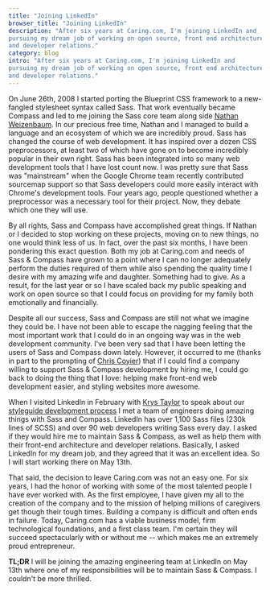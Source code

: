 ```yaml
---
title: "Joining LinkedIn"
browser_title: "Joining LinkedIn"
description: "After six years at Caring.com, I'm joining LinkedIn and
pursuing my dream job of working on open source, front end architecture,
and developer relations."
category: blog
intro: "After six years at Caring.com, I'm joining LinkedIn and
pursuing my dream job of working on open source, front end architecture,
and developer relations."
---
```


On June 26th, 2008 I started porting the Blueprint CSS framework to a
new-fangled stylesheet syntax called Sass. That work eventually became
Compass and led to me joining the Sass core team along side [Nathan
Weizenbaum][nex3]. In our precious free time, Nathan and I managed to
build a language and an ecosystem of which we are incredibly proud. Sass
has changed the course of web development. It has inspired over a dozen CSS
preprocessors, at least two of which have gone on to become incredibly
popular in their own right. Sass has been integrated into so many web
development tools that I have lost count now. I was pretty sure that
Sass was "mainstream" when the Google Chrome team recently contributed
sourcemap support so that Sass developers could more easily interact
with Chrome's development tools.  Four years ago, people questioned
whether a preprocessor was a necessary tool for  their project. Now,
they debate which one they will use.

By all rights, Sass and Compass have accomplished great things. If
Nathan or I decided to stop working on these projects, moving on to new
things, no one would think less of us. In fact, over the past six
months, I have been pondering this exact question. Both my job at
Caring.com and needs of Sass & Compass have grown to a point where I can
no longer adequately perform the duties required of them while also
spending the quality time I desire with my amazing wife and daughter.
Something had to give. As a result, for the last year or so I have
scaled back my public speaking and work on open source so that I could
focus on providing for my family both emotionally and financially.

Despite all our success, Sass and Compass are still not what we imagine
they could be. I have not been able to escape the nagging feeling that
the most important work that I could do in an ongoing way was in the web
development community. I've been very sad that I have been letting the
users of Sass and Compass down lately. However, it occurred to me
(thanks in part to the prompting of [Chris Coyier][coyier]) that if I
could find a company willing to support Sass & Compass development by
hiring me, I could go back to doing the thing that I love: helping make
front-end web development easier, and styling websites more awesome.

When I visited LinkedIn in February with [Krys Taylor][krys] to speak
about our [styleguide development process][linkedin_talk] I met a team
of engineers doing amazing things with Sass and Compass. LinkedIn has
over 1,100 Sass files (230k lines of SCSS) and over 90 web developers
writing Sass every day. I asked if they would hire me to maintain Sass &
Compass, as well as help them with their front-end architecture and
developer relations.  Basically, I asked LinkedIn for my dream job, and
they agreed that it was an excellent idea. So I will start working there
on May 13th.

That said, the decision to leave Caring.com was not an easy one. For six
years, I had the honor of working with some of the most talented
people I have ever worked with. As the first employee, I have given my
all to the creation of the company and to the mission of helping
millions of caregivers get though their tough times. Building a company is
difficult and often ends in failure. Today, Caring.com has a viable
business model, firm technological foundations, and a first class team.
I'm certain they will succeed spectacularly with or without me -- which
makes me an extremely proud entrepreneur.

**TL;DR** I will be joining the amazing engineering team at LinkedIn on
May 13th where one of my responsibilities will be to maintain Sass &
Compass. I couldn't be more thrilled.

[krys]: http://themythicaluser.wordpress.com/
[linkedin_talk]: http://www.meetup.com/Front-End-Developers-United/events/106371682/
[nex3]: http://nex-3.com/
[coyier]: http://css-tricks.com/
